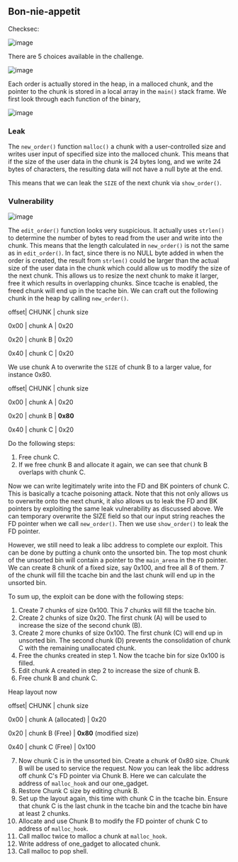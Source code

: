 
## Bon-nie-appetit
Checksec:

![image](https://user-images.githubusercontent.com/24536991/170828622-f9ffaeb2-c6a7-4ccb-a24f-17cc50911e0c.png)

There are 5 choices available in the challenge.

![image](https://user-images.githubusercontent.com/24536991/170828651-ce3bec8a-b947-4081-81eb-6fc562da4eff.png)

Each order is actually stored in the heap, in a malloced chunk, and the pointer to the chunk is stored in a local array in the `main()` stack frame.
We first look through each function of the binary,

![image](https://user-images.githubusercontent.com/24536991/170829159-7770c928-6c5d-4dfd-97ae-4b840e7c63e5.png)

### Leak 
The `new_order()` function `malloc()` a chunk with a user-controlled size and writes user input of specified size into the malloced chunk. This means that if the size of the user data in the chunk is 24 bytes long, and we write 24 bytes of characters, the resulting data will not have a null byte at the end. 

This means that we can leak the `SIZE` of the next chunk via `show_order()`.

### Vulnerability

![image](https://user-images.githubusercontent.com/24536991/170829119-56400929-e779-4642-8037-28598dfa0842.png)

The `edit_order()` function looks very suspicious. It actually uses `strlen()` to determine the number of bytes to read from the user and write into the chunk. This means that the length calculated in `new_order()` is not the same as in `edit_order()`. In fact, since there is no NULL byte added in when the order is created, the result from `strlen()` could be larger than the actual size of the user data in the chunk which could allow us to modify the size of the next chunk. This allows us to resize the next chunk to make it larger, free it which results in overlapping chunks. Since tcache is enabled, the freed chunk will end up in the tcache bin. We can craft out the following chunk in the heap by calling `new_order()`.

offset| CHUNK   | chunk size

0x00  | chunk A |   0x20

0x20  | chunk B |   0x20

0x40  | chunk C |   0x20


We use chunk A to overwrite the `SIZE` of chunk B to a larger value, for instance 0x80. 


offset| CHUNK   | chunk size

0x00  | chunk A |   0x20

0x20  | chunk B |   **0x80**

0x40  | chunk C |   0x20

Do the following steps:

1. Free chunk C. 
2. If we free chunk B and allocate it again, we can see that chunk B overlaps with chunk C.

Now we can write legitimately write into the FD and BK pointers of chunk C. This is basically a tcache poisoning attack. Note that this not only allows us to overwrite onto the next chunk, it also allows us to leak the FD and BK pointers by exploiting the same leak vulnerability as discussed above. We can temporary overwrite the SIZE field so that our input string reaches the FD pointer when we call `new_order()`. Then we use `show_order()` to leak the FD pointer.

However, we still need to leak a libc address to complete our exploit. This can be done by putting a chunk onto the unsorted bin. The top most chunk of the unsorted bin will contain a pointer to the `main_arena` in the `FD` pointer. We can create 8 chunk of a fixed size, say 0x100, and free all 8 of them. 7 of the chunk will fill the tcache bin and the last chunk will end up in the unsorted bin.  


To sum up, the exploit can be done with the following steps:
1. Create 7 chunks of size 0x100. This 7 chunks will fill the tcache bin.
2. Create 2 chunks of size 0x20. The first chunk (A) will be used to increase the size of the second chunk (B). 
3. Create 2 more chunks of size 0x100. The first chunk (C) will end up in unsorted bin. The second chunk (D) prevents the consolidation of chunk C with the remaining unallocated chunk.
4. Free the chunks created in step 1. Now the tcache bin for size 0x100 is filled.
5. Edit chunk A created in step 2 to increase the size of chunk B.
6. Free chunk B and chunk C. 

Heap layout now

offset| CHUNK               | chunk size

0x00  | chunk A (allocated) |   0x20

0x20  | chunk B (Free)      |   **0x80** (modified size)

0x40  | chunk C (Free)      |   0x100

7. Now chunk C is in the unsorted bin. Create a chunk of 0x80 size. Chunk B will be used to service the request. Now you can leak the libc address off chunk C's FD pointer via Chunk B. Here we can calculate the address of `malloc_hook` and our one_gadget.
8. Restore Chunk C size by editing chunk B.
9. Set up the layout again, this time with chunk C in the tcache bin. Ensure that chunk C is the last chunk in the tcache bin and the tcache bin have at least 2 chunks.
10. Allocate and use Chunk B to modify the FD pointer of chunk C to address of `malloc_hook`.
11. Call malloc twice to malloc a chunk at `malloc_hook`.
12. Write address of one_gadget to allocated chunk.
13. Call malloc to pop shell.
